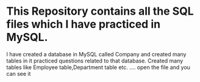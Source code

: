 # This Repository contains all the SQL files which I have practiced in MySQL.
I have created a database in MySQL called Company and created many tables in it practiced questions related to that database.
Created many tables like Employee table,Department table etc. ....
open the file and you can see it
